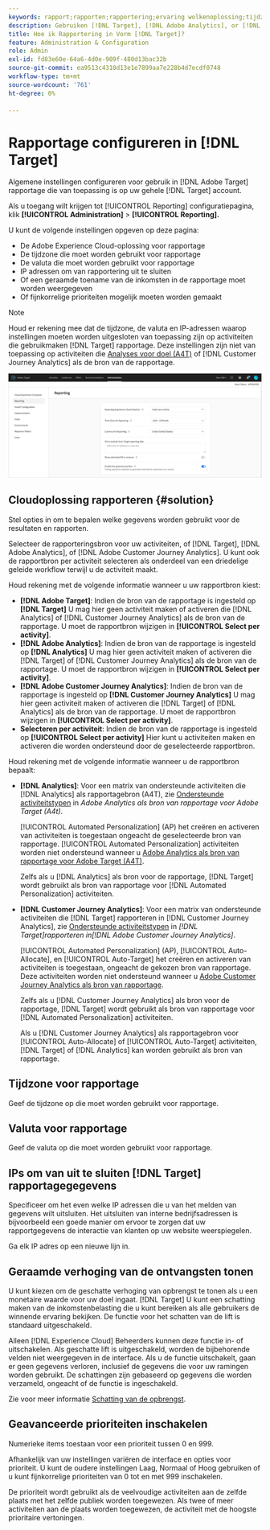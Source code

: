```yaml
---
keywords: rapport;rapporten;rapportering;ervaring wolkenoplossing;tijdzone;tijdzone;valuta;uitsluiten IPs;geschatte opheffing van inkomsten;opbrengst;opheffing van inkomsten;fijnkorrelige prioriteiten;fijnkorrelige prioriteiten
description: Gebruiken [!DNL Target], [!DNL Adobe Analytics], or [!DNL Adobe Customer Journey Analytics] als rapporteringsbron, specificeer de standaardtijdzone en muntformaat, voeg IP adressen toe om van rapportering uit te sluiten, en meer.
title: Hoe ik Rapportering in Vorm [!DNL Target]?
feature: Administration & Configuration
role: Admin
exl-id: fd83e60e-64a6-4d0e-909f-480d13bac32b
source-git-commit: ea9513c4310d13e1e7899aa7e228b4d7ecdf0748
workflow-type: tm+mt
source-wordcount: '761'
ht-degree: 0%

---
```


# Rapportage configureren in [!DNL Target]

Algemene instellingen configureren voor gebruik in [!DNL Adobe Target] rapportage die van toepassing is op uw gehele [!DNL Target] account.

Als u toegang wilt krijgen tot [!UICONTROL Reporting] configuratiepagina, klik **[!UICONTROL Administration]** > **[!UICONTROL Reporting].**

U kunt de volgende instellingen opgeven op deze pagina:

* De Adobe Experience Cloud-oplossing voor rapportage
* De tijdzone die moet worden gebruikt voor rapportage
* De valuta die moet worden gebruikt voor rapportage
* IP adressen om van rapportering uit te sluiten
* Of een geraamde toename van de inkomsten in de rapportage moet worden weergegeven
* Of fijnkorrelige prioriteiten mogelijk moeten worden gemaakt

>[!NOTE]
>
>Houd er rekening mee dat de tijdzone, de valuta en IP-adressen waarop instellingen moeten worden uitgesloten van toepassing zijn op activiteiten die gebruikmaken [!DNL Target] rapportage. Deze instellingen zijn niet van toepassing op activiteiten die [Analyses voor doel (A4T)](/help/main/c-integrating-target-with-mac/a4t/a4t.md) of [!DNL Customer Journey Analytics] als de bron van de rapportage.

![Pagina rapporteren](/help/main/administrating-target/assets/reporting.png)

## Cloudoplossing rapporteren {#solution}

Stel opties in om te bepalen welke gegevens worden gebruikt voor de resultaten en rapporten.

Selecteer de rapporteringsbron voor uw activiteiten, of [!DNL Target], [!DNL Adobe Analytics], of [!DNL Adobe Customer Journey Analytics]. U kunt ook de rapportbron per activiteit selecteren als onderdeel van een driedelige geleide workflow terwijl u de activiteit maakt.

Houd rekening met de volgende informatie wanneer u uw rapportbron kiest:

* **[!DNL Adobe Target]**: Indien de bron van de rapportage is ingesteld op **[!DNL Target]** U mag hier geen activiteit maken of activeren die [!DNL Analytics] of [!DNL Customer Journey Analytics] als de bron van de rapportage. U moet de rapportbron wijzigen in **[!UICONTROL Select per activity]**.
* **[!DNL Adobe Analytics]**: Indien de bron van de rapportage is ingesteld op **[!DNL Analytics]** U mag hier geen activiteit maken of activeren die [!DNL Target] of [!DNL Customer Journey Analytics] als de bron van de rapportage. U moet de rapportbron wijzigen in **[!UICONTROL Select per activity]**.
* **[!DNL Adobe Customer Journey Analytics]**: Indien de bron van de rapportage is ingesteld op **[!DNL Customer Journey Analytics]** U mag hier geen activiteit maken of activeren die [!DNL Target] of [!DNL Analytics] als de bron van de rapportage. U moet de rapportbron wijzigen in **[!UICONTROL Select per activity]**.
* **Selecteren per activiteit**: Indien de bron van de rapportage is ingesteld op **[!UICONTROL Select per activity]** Hier kunt u activiteiten maken en activeren die worden ondersteund door de geselecteerde rapportbron.

Houd rekening met de volgende informatie wanneer u de rapportbron bepaalt:

* **[!DNL Analytics]**: Voor een matrix van ondersteunde activiteiten die [!DNL Analytics] als rapportagebron (A4T), zie [Ondersteunde activiteitstypen](/help/main/c-integrating-target-with-mac/a4t/a4t.md#section_F487896214BF4803AF78C552EF1669AA) in *Adobe Analytics als bron van rapportage voor Adobe Target (A4t)*.

  [!UICONTROL Automated Personalization] (AP) het creëren en activeren van activiteiten is toegestaan ongeacht de geselecteerde bron van rapportage. [!UICONTROL Automated Personalization] activiteiten worden niet ondersteund wanneer u [Adobe Analytics als bron van rapportage voor Adobe Target (A4T)](/help/main/c-integrating-target-with-mac/a4t/a4t.md).

  Zelfs als u [!DNL Analytics] als bron voor de rapportage, [!DNL Target] wordt gebruikt als bron van rapportage voor [!DNL Automated Personalization] activiteiten.

* **[!DNL Customer Journey Analytics]**: Voor een matrix van ondersteunde activiteiten die [!DNL Target] rapporteren in [!DNL Customer Journey Analytics], zie [Ondersteunde activiteitstypen](/help/main/c-integrating-target-with-mac/cja/target-reporting-in-cja.md#supported-activities) in *[!DNL Target]rapporteren in[!DNL Adobe Customer Journey Analytics]*.

  [!UICONTROL Automated Personalization] (AP), [!UICONTROL Auto-Allocate], en [!UICONTROL Auto-Target] het creëren en activeren van activiteiten is toegestaan, ongeacht de gekozen bron van rapportage. Deze activiteiten worden niet ondersteund wanneer u [Adobe Customer Journey Analytics als bron van rapportage](/help/main/c-integrating-target-with-mac/cja/target-reporting-in-cja.md).

  Zelfs als u [!DNL Customer Journey Analytics] als bron voor de rapportage, [!DNL Target] wordt gebruikt als bron van rapportage voor [!DNL Automated Personalization] activiteiten.

  Als u [!DNL Customer Journey Analytics] als rapportagebron voor [!UICONTROL Auto-Allocate] of [!UICONTROL Auto-Target] activiteiten, [!DNL Target] of [!DNL Analytics] kan worden gebruikt als bron van rapportage.

## Tijdzone voor rapportage

Geef de tijdzone op die moet worden gebruikt voor rapportage.

## Valuta voor rapportage

Geef de valuta op die moet worden gebruikt voor rapportage.

## IPs om van uit te sluiten [!DNL Target] rapportagegegevens

Specificeer om het even welke IP adressen die u van het melden van gegevens wilt uitsluiten. Het uitsluiten van interne bedrijfsadressen is bijvoorbeeld een goede manier om ervoor te zorgen dat uw rapportgegevens de interactie van klanten op uw website weerspiegelen.

Ga elk IP adres op een nieuwe lijn in.

## Geraamde verhoging van de ontvangsten tonen

U kunt kiezen om de geschatte verhoging van opbrengst te tonen als u een monetaire waarde voor uw doel ingaat. [!DNL Target] U kunt een schatting maken van de inkomstenbelasting die u kunt bereiken als alle gebruikers de winnende ervaring bekijken. De functie voor het schatten van de lift is standaard uitgeschakeld.

Alleen [!DNL Experience Cloud] Beheerders kunnen deze functie in- of uitschakelen. Als geschatte lift is uitgeschakeld, worden de bijbehorende velden niet weergegeven in de interface. Als u de functie uitschakelt, gaan er geen gegevens verloren, inclusief de gegevens die voor uw ramingen worden gebruikt. De schattingen zijn gebaseerd op gegevens die worden verzameld, ongeacht of de functie is ingeschakeld.

Zie voor meer informatie [Schatting van de opbrengst](/help/main/administrating-target/r-target-account-preferences/estimating-lift-in-revenue.md).

## Geavanceerde prioriteiten inschakelen

Numerieke items toestaan voor een prioriteit tussen 0 en 999.

Afhankelijk van uw instellingen variëren de interface en opties voor prioriteit. U kunt de oudere instellingen Laag, Normaal of Hoog gebruiken of u kunt fijnkorrelige prioriteiten van 0 tot en met 999 inschakelen.

De prioriteit wordt gebruikt als de veelvoudige activiteiten aan de zelfde plaats met het zelfde publiek worden toegewezen. Als twee of meer activiteiten aan de plaats worden toegewezen, de activiteit met de hoogste prioritaire vertoningen.
